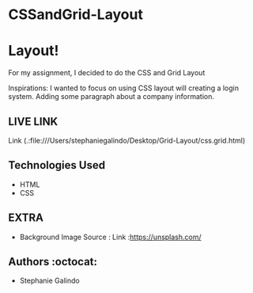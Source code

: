 # CSSandGrid-Layout


# Layout!
For my assignment, I decided to do the CSS and Grid Layout

Inspirations: I wanted to focus on using CSS layout will creating a login system. Adding some paragraph about a company information.

## LIVE LINK 
Link (.:file:///Users/stephaniegalindo/Desktop/Grid-Layout/css.grid.html)



## Technologies Used 
* HTML
* CSS


## EXTRA

* Background Image Source : Link :https://unsplash.com/



## Authors :octocat:
* Stephanie Galindo 
